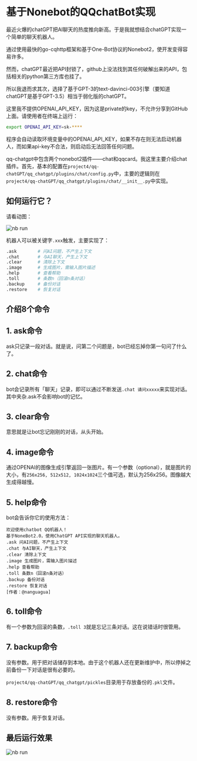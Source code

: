 # 基于Nonebot的QQchatBot实现

最近火爆的chatGPT把AI聊天的热度推向新高。于是我就想结合chatGPT实现一个简单的聊天机器人。

通过使用最快的go-cqhttp框架和基于One-Bot协议的Nonebot2，使开发变得容易许多。

然而，chatGPT最近把API封锁了，github上没法找到其任何破解出来的API，包括相关的python第三方库也挂了。

所以我退而求其次，选择了基于GPT-3的text-davinci-003引擎（要知道chatGPT是基于GPT-3.5）相当于弱化版的chatGPT。

这里我不提供OPENAI_API_KEY，因为这是private的key，不允许分享到GitHub上面。请使用者在终端上运行：

```bash
export OPENAI_API_KEY=sk-****
```

程序会自动读取环境变量中的OPENAI_API_KEY，如果不存在则无法启动机器人，而如果api-key不合法，则启动后无法回答任何问题。

qq-chatgpt中包含两个nonebot2插件——chat和qqcard。我这里主要介绍chat插件。首先，基本的配置在`project4/qq-chatGPT/qq_chatgpt/plugins/chat/config.py`中，主要的逻辑则在`project4/qq-chatGPT/qq_chatgpt/plugins/chat/__init__.py`中实现。

## 如何运行它？

请看动图：

![nb run](https://raw.githubusercontent.com/dongguaguaguagua/fly_club_test/main/project4/images/HowToRunIt.gif)

机器人可以被关键字`.xxx`触发，主要实现了：

```bash
.ask        # 问AI问题，不产生上下文
.chat       # 与AI聊天，产生上下文
.clear      # 清除上下文
.image      # 生成图片，需输入图片描述
.help       # 查看帮助
.toll       # 条数n（回滚n条对话）
.backup     # 备份对话
.restore    # 恢复对话
```

## 介绍8个命令

## 1. ask命令

ask只记录一段对话。就是说，问第二个问题是，bot已经忘掉你第一句问了什么了。

## 2. chat命令

bot会记录所有「聊天」记录，即可以通过不断发送`.chat 请问xxxxx`来实现对话。其中夹杂.ask不会影响bot的记忆。

## 3. clear命令

意思就是让bot忘记刚刚的对话，从头开始。

## 4. image命令

通过OPENAI的图像生成引擎返回一张图片。有一个参数（optional），就是图片的大小，有`256x256, 512x512, 1024x1024`三个值可选，默认为256x256。图像越大生成得越慢。

## 5. help命令

bot会告诉你它的使用方法：

```text
欢迎使用chatbot QQ机器人！
基于NoneBot2.0，使用ChatGPT API实现的聊天机器人。
.ask 问AI问题，不产生上下文
.chat 与AI聊天，产生上下文
.clear 清除上下文
.image 生成图片，需输入图片描述
.help 查看帮助
.toll 条数n（回滚n条对话）
.backup 备份对话
.restore 恢复对话
[作者：@nanguagua]
```

## 6. toll命令

有一个参数为回滚的条数，`.toll 3`就是忘记三条对话。这在说错话时很管用。

## 7. backup命令

没有参数。用于把对话储存到本地。由于这个机器人还在更新维护中，所以停掉之前备份一下对话是很有必要的。

`project4/qq-chatGPT/qq_chatgpt/pickles`目录用于存放备份的`.pkl`文件。

## 8. restore命令

没有参数。用于恢复对话。

## 最后运行效果

![nb run](https://raw.githubusercontent.com/dongguaguaguagua/fly_club_test/main/project4/images/test_robot.png)
